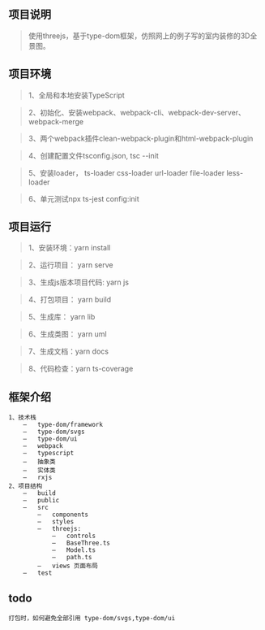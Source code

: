 ## 项目说明

> 使用threejs，基于type-dom框架，仿照网上的例子写的室内装修的3D全景图。

## 项目环境

> 1、全局和本地安装TypeScript

> 2、初始化、安装webpack、webpack-cli、webpack-dev-server、webpack-merge

> 3、两个webpack插件clean-webpack-plugin和html-webpack-plugin

> 4、创建配置文件tsconfig.json, tsc --init

> 5、安装loader， ts-loader css-loader url-loader file-loader less-loader

> 6、单元测试npx ts-jest config:init


## 项目运行

> 1、安装环境：yarn install

> 2、运行项目： yarn serve

> 3、生成js版本项目代码: yarn js

> 4、打包项目： yarn build

> 5、生成库： yarn lib

> 6、生成类图： yarn uml

> 7、生成文档：yarn docs

> 8、代码检查：yarn ts-coverage

## 框架介绍

    1、技术栈
        –	type-dom/framework
        –	type-dom/svgs
        –	type-dom/ui
        –	webpack
        –	typescript
        –	抽象类
        –	实体类
        –	rxjs
    2、项目结构
        –	build
        –	public
        –	src
            –	components
            –	styles
            –	threejs:
                –	controls
                –	BaseThree.ts
                –	Model.ts
                –	path.ts
            –	views 页面布局
        –	test

## todo

    打包时，如何避免全部引用 type-dom/svgs,type-dom/ui

